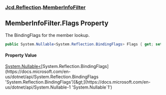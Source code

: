 ### [Jcd.Reflection](Jcd.Reflection.md 'Jcd.Reflection').[MemberInfoFilter](MemberInfoFilter.md 'Jcd.Reflection.MemberInfoFilter')

## MemberInfoFilter.Flags Property

The BindingFlags for the member lookup.

```csharp
public System.Nullable<System.Reflection.BindingFlags> Flags { get; set; }
```

#### Property Value

[System.Nullable&lt;](https://docs.microsoft.com/en-us/dotnet/api/System.Nullable-1 'System.Nullable`1')[System.Reflection.BindingFlags](https://docs.microsoft.com/en-us/dotnet/api/System.Reflection.BindingFlags 'System.Reflection.BindingFlags')[&gt;](https://docs.microsoft.com/en-us/dotnet/api/System.Nullable-1 'System.Nullable`1')